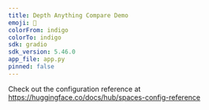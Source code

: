 ```yaml
---
title: Depth Anything Compare Demo
emoji: 👀
colorFrom: indigo
colorTo: indigo
sdk: gradio
sdk_version: 5.46.0
app_file: app.py
pinned: false
---
```


Check out the configuration reference at https://huggingface.co/docs/hub/spaces-config-reference
